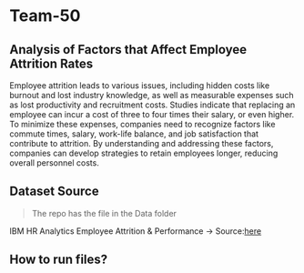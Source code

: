 # Team-50

## Analysis of Factors that Affect Employee Attrition Rates
Employee attrition leads to various issues, including hidden costs like burnout and lost industry knowledge, as well as measurable expenses such as lost productivity and recruitment costs. Studies indicate that replacing an employee can incur a cost of three to four times their salary, or even higher. To minimize these expenses, companies need to recognize factors like commute times, salary, work-life balance, and job satisfaction that contribute to attrition. By understanding and addressing these factors, companies can develop strategies to retain employees longer, reducing overall personnel costs.

## Dataset Source
> The repo has the file in the Data folder

IBM HR Analytics Employee Attrition & Performance &rarr; Source:[here](https://www.kaggle.com/datasets/pavansubhasht/ibm-hr-analytics-attrition-dataset "Kaggle")

## How to run files?
